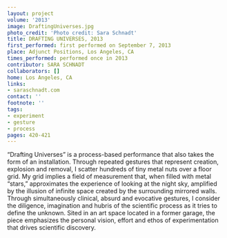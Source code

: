 ```yaml
---
layout: project
volume: '2013'
image: DraftingUniverses.jpg
photo_credit: 'Photo credit: Sara Schnadt'
title: DRAFTING UNIVERSES, 2013
first_performed: first performed on September 7, 2013
place: Adjunct Positions, Los Angeles, CA
times_performed: performed once in 2013
contributor: SARA SCHNADT
collaborators: []
home: Los Angeles, CA
links:
- saraschnadt.com
contact: ''
footnote: ''
tags:
- experiment
- gesture
- process
pages: 420-421
---
```


“Drafting Universes” is a process-based performance that also takes the form of an installation. Through repeated gestures that represent creation, explosion and removal, I scatter hundreds of tiny metal nuts over a floor grid. My grid implies a field of measurement that, when filled with metal “stars,” approximates the experience of looking at the night sky, amplified by the illusion of infinite space created by the surrounding mirrored walls. Through simultaneously clinical, absurd and evocative gestures, I consider the diligence, imagination and hubris of the scientific process as it tries to define the unknown. Sited in an art space located in a former garage, the piece emphasizes the personal vision, effort and ethos of experimentation that drives scientific discovery.

